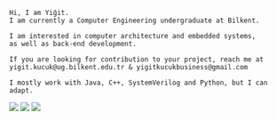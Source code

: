 ```
Hi, I am Yiğit.
I am currently a Computer Engineering undergraduate at Bilkent.

I am interested in computer architecture and embedded systems,
as well as back-end development.

If you are looking for contribution to your project, reach me at
yigit.kucuk@ug.bilkent.edu.tr & yigitkucukbusiness@gmail.com

I mostly work with Java, C++, SystemVerilog and Python, but I can adapt.
```

[![](https://img.shields.io/badge/LinkedIn-0077B5?style=for-the-badge&logo=linkedin&logoColor=white)](https://www.linkedin.com/in/yigit-kucuk/?locale=en_US)
[![](https://img.shields.io/badge/website-000000?style=for-the-badge&logo=About.me&logoColor=white)](https://yigitkucuk.github.io/)
[![](https://img.shields.io/badge/GitLab-330F63?style=for-the-badge&logo=gitlab&logoColor=white)](https://gitlab.com/yigitkucuk)
